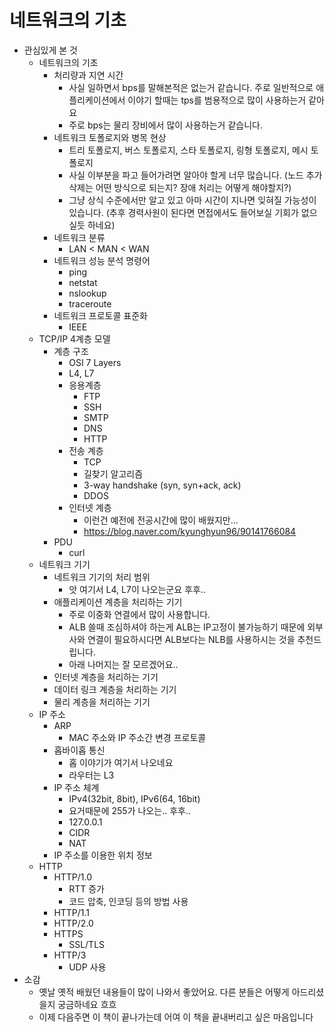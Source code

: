 # 네트워크의 기초
* 관심있게 본 것
    * 네트워크의 기초
        * 처리량과 지연 시간
            * 사실 일하면서 bps를 말해본적은 없는거 같습니다. 주로 일반적으로 애플리케이션에서 이야기 할때는 tps를 범용적으로 많이 사용하는거 같아요
            * 주로 bps는 물리 장비에서 많이 사용하는거 같습니다.
        * 네트워크 토폴로지와 병목 현상
            * 트리 토폴로지, 버스 토폴로지, 스타 토폴로지, 링형 토폴로지, 메시 토폴로지
            * 사실 이부분을 파고 들어가려면 알아야 할게 너무 많습니다. (노드 추가 삭제는 어떤 방식으로 되는지? 장애 처리는 어떻게 해야할지?)
            * 그냥 상식 수준에서만 알고 있고 아마 시간이 지나면 잊혀질 가능성이 있습니다. (추후 경력사원이 된다면 면접에서도 들어보실 기회가 없으실듯 하네요)
        * 네트워크 분류
            * LAN < MAN < WAN
        * 네트워크 성능 분석 명령어
            * ping
            * netstat
            * nslookup
            * traceroute
        * 네트워크 프로토콜 표준화
            * IEEE
    * TCP/IP 4계층 모델
        * 계층 구조
            * OSI 7 Layers
            * L4, L7
            * 응용계층
                * FTP
                * SSH
                * SMTP
                * DNS
                * HTTP
            * 전송 계층
                * TCP
                * 길찾기 알고리즘
                * 3-way handshake (syn, syn+ack, ack)
                * DDOS
            * 인터넷 계층
                * 이런건 예전에 전공시간에 많이 배웠지만…
                * https://blog.naver.com/kyunghyun96/90141766084
        * PDU
            * curl
    * 네트워크 기기
        * 네트워크 기기의 처리 범위
            * 앗 여기서 L4, L7이 나오는군요 후후..
        * 애플리케이션 계층을 처리하는 기기
            * 주로 이중화 연결에서 많이 사용합니다.
            * ALB 쓸때 조심하셔야 하는게 ALB는 IP고정이 불가능하기 때문에 외부사와 연결이 필요하시다면 ALB보다는 NLB를 사용하시는 것을 추천드립니다.
            * 아래 나머지는 잘 모르겠어요..
        * 인터넷 계층을 처리하는 기기
        * 데이터 링크 계층을 처리하는 기기
        * 물리 계층을 처리하는 기기
    * IP 주소
        * ARP
            * MAC 주소와 IP 주소간 변경 프로토콜
        * 홉바이홉 통신
            * 홉 이야기가 여기서 나오네요
            * 라우터는 L3
        * IP 주소 체계
            * IPv4(32bit, 8bit), IPv6(64, 16bit)
            * 요거때문에 255가 나오는.. 후후..
            * 127.0.0.1
            * CIDR
            * NAT
        * IP 주소를 이용한 위치 정보
    * HTTP
        * HTTP/1.0
            * RTT 증가
            * 코드 압축, 인코딩 등의 방법 사용
        * HTTP/1.1
        * HTTP/2.0
        * HTTPS
            * SSL/TLS
        * HTTP/3
            * UDP 사용
* 소감
    * 옛날 옛적 배웠던 내용들이 많이 나와서 좋았어요. 다른 분들은 어떻게 아드리셨을지 궁금하네요 흐흐
    * 이제 다음주면 이 책이 끝나가는데 어여 이 책을 끝내버리고 싶은 마음입니다

